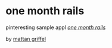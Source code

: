 # one month rails

pinteresting sample appl [*one month rails*](http://onemonthrails.com)

by [mattan griffel](http://mattangriffel.com)